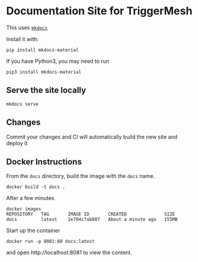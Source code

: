 # Documentation Site for TriggerMesh

This uses [`mkdocs`](https://www.mkdocs.org/)

Install it with:

```
pip install mkdocs-material
```

If you have Python3, you may need to run

```
pip3 install mkdocs-material
```

## Serve the site locally

```
mkdocs serve
```

## Changes

Commit your changes and CI will automatically build the new site and deploy it

## Docker Instructions

From the `docs` directory, build the image with the `docs` name.

```
docker build -t docs .
```

After a few minutes
```
docker images
REPOSITORY   TAG       IMAGE ID       CREATED              SIZE
docs         latest    1e704c7ab807   About a minute ago   155MB
```

Start up the container
```
docker run -p 8081:80 docs:latest
```

and open http://localhost:8081 to view the content.

